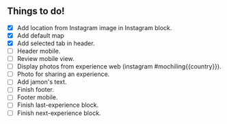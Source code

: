 Things to do!
-------------

- [x] Add location from Instagram image in Instagram block.
- [x] Add default map
- [x] Add selected tab in header.
- [ ] Header mobile.
- [ ] Review mobile view.
- [ ] Display photos from experience web (instagram #mochiling{{country}}).
- [ ] Photo for sharing an experience.
- [ ] Add jamon's text.
- [ ] Finish footer.
- [ ] Footer mobile.
- [ ] Finish last-experience block.
- [ ] Finish next-experience block.
